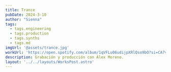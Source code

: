 ```yaml
---
title: Trance
pubDate: 2024-3-10
author: "Sienna"
tags:
  - tags.engineering
  - tags.production
  - tags.synths
  - tags.md
imgUrl: '@assets/trance.jpg'
workUrl: 'https://open.spotify.com/album/1qVFLu06udijpXRlQso9bO?si=CA7vM2zPTc2xhnoFcDYqnA'
description: Grabación y producción con Álex Moreno.
layout: '../../layouts/WorksPost.astro'
---
```


